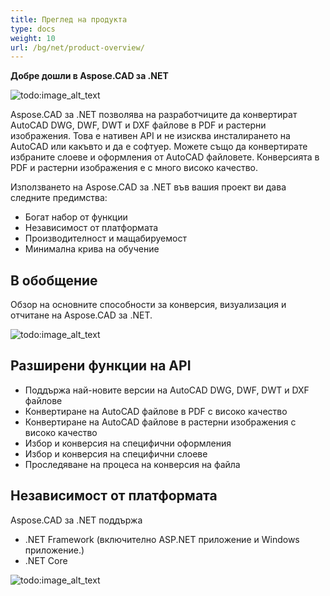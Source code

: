 ```yaml
---
title: Преглед на продукта
type: docs
weight: 10
url: /bg/net/product-overview/
---
```


**Добре дошли в Aspose.CAD за .NET**

![todo:image_alt_text](/_assets/home_1.png)

Aspose.CAD за .NET позволява на разработчиците да конвертират AutoCAD DWG, DWF, DWT и DXF файлове в PDF и растерни изображения. Това е нативен API и не изисква инсталирането на AutoCAD или какъвто и да е софтуер. Можете също да конвертирате избраните слоеве и оформления от AutoCAD файловете. Конверсията в PDF и растерни изображения е с много високо качество.

Използването на Aspose.CAD за .NET във вашия проект ви дава следните предимства:

- Богат набор от функции
- Независимост от платформата
- Производителност и мащабируемост
- Минимална крива на обучение




## **В обобщение**
Обзор на основните способности за конверсия, визуализация и отчитане на Aspose.CAD за .NET.

![todo:image_alt_text](/_assets/product-overview_2.png)
## **Разширени функции на API**
- Поддържа най-новите версии на AutoCAD DWG, DWF, DWT и DXF файлове
- Конвертиране на AutoCAD файлове в PDF с високо качество
- Конвертиране на AutoCAD файлове в растерни изображения с високо качество
- Избор и конверсия на специфични оформления
- Избор и конверсия на специфични слоеве
- Проследяване на процеса на конверсия на файла
## **Независимост от платформата**
Aspose.CAD за .NET поддържа

- .NET Framework (включително ASP.NET приложение и Windows приложение.)
- .NET Core

![todo:image_alt_text](/_assets/product-overview_3.png)
